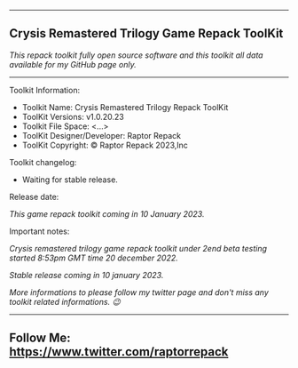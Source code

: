 -----------------------------------------------
Crysis Remastered Trilogy Game Repack ToolKit
-----------------------------------------------
*This repack toolkit fully open source software and this toolkit all data available for my GitHub page only.*

-----------------------------------------------
Toolkit Information:
- Toolkit Name: Crysis Remastered Trilogy Repack ToolKit
- ToolKit Versions: v1.0.20.23
- Toolkit File Space: <...>
- ToolKit Designer/Developer: Raptor Repack
- ToolKit Copyright: © Raptor Repack 2023,Inc

Toolkit changelog:
- Waiting for stable release.

Release date:

*This game repack toolkit coming in 10 January 2023.*

Important notes:

*Crysis remastered trilogy game repack toolkit under 2end beta testing started 8:53pm GMT time 20 december 2022.*

*Stable release coming in 10 january 2023.*

*More informations to please follow my twitter page and don't miss any toolkit related informations. 😉*

-----------------------------------------------
Follow Me: https://www.twitter.com/raptorrepack
-----------------------------------------------
